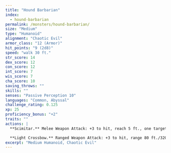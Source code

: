 ```yaml
---
title: "Hound Barbarian"
index:
  - hound-barbarian
permalink: /monsters/hound-barbarian/
size: "Medium"
type: "Humanoid"
alignment: "Chaotic Evil"
armor_class: "12 (Armor)"
hit_points: "9 (2d8)"
speed: "walk 30 ft."
str_score: 14
dex_score: 12
con_score: 12
int_score: 7
wis_score: 7
cha_score: 10
saving_throws: ""
skills: ""
senses: "Passive Perception 10"
languages: "Common, Abyssal"
challenge_rating: 0.125
xp: 25
proficiency_bonus: "+2"
traits: ""
actions: |
  **Scimitar.** Melee Weapon Attack: +3 to hit, reach 5 ft., one target. Hit: 4 (1d6 + 1) slashing damage.

  **Light Crossbow.** Ranged Weapon Attack: +3 to hit, range 80 ft./320 ft., one target. Hit: 5 (1d8 + 1) piercing damage.  
excerpt: "Medium Humanoid, Chaotic Evil"
---
```

